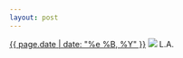 ```yaml
---
layout: post
---
```


<p>
  <time><a href="/370">{{ page.date | date: "%e %B, %Y" }}</a></time>
  <a href="/370"><img src="{{ site.assets_url }}/370.jpg"/></a>
  <span>L.A.</span>
</p>
